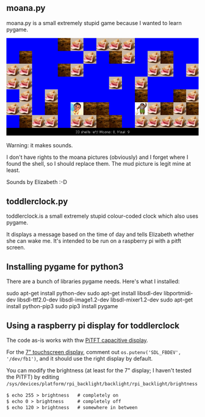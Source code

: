 ## moana.py 
moana.py is a small extremely stupid game because I wanted to learn pygame.


![screenshot](/images/screenshot.jpg)

Warning: it makes sounds.

I don't have rights to the moana pictures (obviously) and I forget where I found
the shell, so I should replace them. The mud picture is legit mine at least.

Sounds by Elizabeth :-D

## toddlerclock.py
toddlerclock.is a small extremely stupid colour-coded clock which also uses pygame.

It displays a message based on the time of day and tells Elizabeth whether she can
wake me. It's intended to be run on a raspberry pi with a pitft screen.

## Installing pygame for python3

There are a bunch of libraries pygame needs. Here's what I installed:

sudo apt-get install python-dev
sudo apt-get install libsdl-dev libportmidi-dev libsdl-ttf2.0-dev libsdl-image1.2-dev libsdl-mixer1.2-dev
sudo apt-get install python-pip3
sudo pip3 install pygame

## Using a raspberry pi display for toddlerclock

The code as-is works with thw [PiTFT capacitive display](https://www.adafruit.com/product/1983). 

For the [7" touchscreen display](https://www.adafruit.com/product/2718), comment out ```os.putenv('SDL_FBDEV', '/dev/fb1')```, and it should use the right display by default. 

You can modify the brightness (at least for the 7" display; I haven't tested the PiTFT) by editing ```/sys/devices/platform/rpi_backlight/backlight/rpi_backlight/brightness```

```
$ echo 255 > brightness   # completely on  
$ echo 0 > brightness     # completely off  
$ echo 120 > brightness   # somewhere in between  
